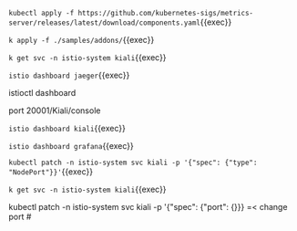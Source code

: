 



`kubectl apply -f https://github.com/kubernetes-sigs/metrics-server/releases/latest/download/components.yaml`{{exec}}



`k apply -f ./samples/addons/`{{exec}}

`k get svc -n istio-system kiali`{{exec}}

`istio dashboard jaeger`{{exec}}

istioctl dashboard

port 20001/Kiali/console

`istio dashboard kiali`{{exec}}

`istio dashboard grafana`{{exec}}

`kubectl patch -n istio-system svc kiali -p '{"spec": {"type": "NodePort"}}'`{{exec}}

 `k get svc -n istio-system kiali`{{exec}}

kubectl patch -n istio-system svc kiali -p '{"spec": {"port": {}}} =< change port #





